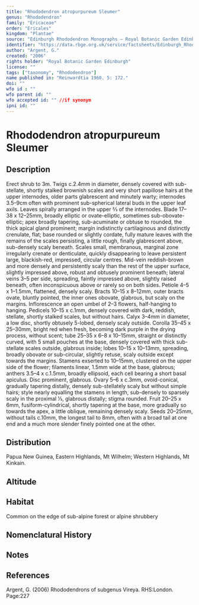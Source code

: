 ```yaml
---
title: "Rhododendron atropurpureum Sleumer"
genus: "Rhododendron"
family: "Ericaceae"
order: "Ericales"
kingdom: "Plantae"
source: "Edinburgh Rhododendron Monographs – Royal Botanic Garden Edinburgh"
identifier: "https://data.rbge.org.uk/service/factsheets/Edinburgh_Rhododendron_Monographs.xhtml"
author: "Argent, G."
created: "2006"
rights holder: "Royal Botanic Garden Edinburgh"
license: ""
tags: ["taxonomy", "Rhododendron"]
name published in: "Reinwardtia 1960. 5: 172."
doi: ""
wfo id : ""
wfo parent id: ""
wfo accepted id: "" //if synonym                      
ipni id: ""
---
```


                       

# Rhododendron atropurpureum Sleumer

## Description
Erect shrub to 3m. Twigs c.2.4mm in diameter, densely covered with sub-stellate, shortly stalked brownish scales and very short papillose hairs at the upper internodes, older parts glabrescent and minutely warty; internodes 3.5–9cm often with prominent sub-spherical lateral buds in the upper leaf axils. Leaves spirally arranged in the upper 2⁄3 of the internodes. Blade 17–38 x 12–25mm, broadly elliptic or ovate-elliptic, sometimes sub-obovate-elliptic; apex broadly tapering, sub-acuminate or obtuse to rounded, the thick apical gland prominent; margin indistinctly cartilaginous and distinctly crenulate, flat; base rounded or slightly cordate, fully mature leaves with the remains of the scales persisting, a little rough, finally glabrescent above, sub-densely scaly beneath. Scales small, membranous, marginal zone irregularly crenate or denticulate, quickly disappearing to leave persistent large, blackish-red, impressed, circular centres. Mid-vein reddish-brown and more densely and persistently scaly than the rest of the upper surface, slightly impressed above, robust and obtusely prominent beneath; lateral veins 3–5 per side, spreading, faintly impressed above, slightly raised beneath, often inconspicuous above or rarely so on both sides. Petiole 4–5 x 1–1.5mm, flattened, densely scaly. Bracts 10–15 x 8–12mm, outer bracts ovate, bluntly pointed, the inner ones obovate, glabrous, but scaly on the margins. Inflorescence an open umbel of 2–3 flowers, half-hanging to hanging. Pedicels 10–15 x c.1mm, densely covered with dark, reddish, stellate, shortly stalked scales, but without hairs. Calyx 3–4mm in diameter, a low disc, shortly obtusely 5-lobed, densely scaly outside. Corolla 35–45 x 25–30mm, bright red when fresh, becoming dark purple in the drying process, without scent; tube 25–35 x 6–8 x 10–15mm, straight or distinctly curved, with 5 small pouches at the base, densely covered with thick sub-stellate scales outside, glabrous inside; lobes 10–15 x 10–13mm, spreading, broadly obovate or sub-circular, slightly retuse, scaly outside except towards the margins. Stamens exserted to 10–15mm, clustered on the upper side of the flower; filaments linear, 1.5mm wide at the base, glabrous; anthers 3.5–4 x c.1.5mm, broadly ellipsoid, each cell bearing a short basal apiculus. Disc prominent, glabrous. Ovary 5–6 x c.3mm, ovoid-conical, gradually tapering distally, densely sub-stellately scaly but without simple hairs; style nearly equalling the stamens in length, sub-densely to sparsely scaly in the proximal 1⁄3, glabrous distally; stigma rounded. Fruit 20–25 x 6mm, fusiform-cylindrical, shortly tapering at the base, more gradually so towards the apex, a little oblique, remaining densely scaly. Seeds 20–25mm, without tails c.10mm, the longest tail to 8mm, often with a broad tail at one end and a much more slender finely pointed one at the other.

## Distribution
Papua New Guinea, Eastern Highlands, Mt Wilhelm; Western Highlands, Mt Kinkain.

## Altitude


## Habitat
Common on the edge of sub-alpine forest or alpine shrubbery

## Nomenclatural History

                       
## Notes


## References

Argent, G. (2006) Rhododendrons of subgenus Vireya. RHS:London. Page:227
